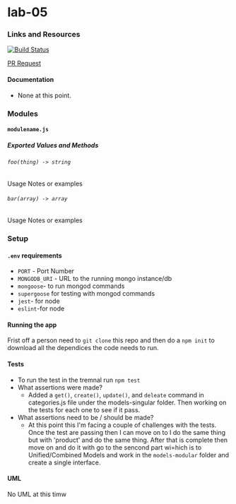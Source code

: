 # lab-05


### Links and Resources
[![Build Status](https://travis-ci.com/liz-kavalski-401-advanced-javascript/lab-05.svg?branch=master)](https://travis-ci.com/liz-kavalski-401-advanced-javascript/lab-05)

[PR Request](https://github.com/liz-kavalski-401-advanced-javascript/lab-05/pull/1)

#### Documentation
* None at this point.
### Modules
#### `modulename.js`
##### Exported Values and Methods

###### `foo(thing) -> string`
Usage Notes or examples

###### `bar(array) -> array`
Usage Notes or examples

### Setup
#### `.env` requirements
* `PORT` - Port Number
* `MONGODB_URI` - URL to the running mongo instance/db
* `mongoose`- to run mongod commands 
* `supergoose` for testing with mongod commands
* `jest`- for node
* `eslint`-for node

#### Running the app
Frist off a person need to `git clone` this repo and then do a `npm init` to download all the dependices the code needs to run.
  
#### Tests
* To run the test in the tremnal run `npm test`
* What assertions were made?
  * Added a `get()`, `create()`, `update()`, and `deleate` command in categories.js file under the models-singular folder. Then working on the tests for each one to see if it pass.
* What assertions need to be / should be made?
  * At this point this I'm facing a couple of challenges with the tests. Once the test are passing then I can move on to I do the same thing but with 'product' and do the same thing. After that is complete then move on and do it with go to the sencond part wi=hich is to  Unified/Combined Models and work in the `models-modular` folder and create a single interface.

#### UML
No UML at this timw
